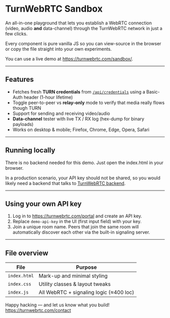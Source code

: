 # TurnWebRTC **Sandbox**

An all-in-one playground that lets you establish a WebRTC connection (video,
audio **and** data-channel) through the TurnWebRTC network in just a few
clicks.

Every component is pure vanilla JS so you can view-source in the browser or
copy the file straight into your own experiments.

You can use a live demo at https://turnwebrtc.com/sandbox/.

---

## Features

* Fetches fresh **TURN credentials** from
  [`/api/credentials`](https://turnwebrtc.com/api-docs#tag/credentials) using
  a Basic-Auth header (1-hour lifetime)
* Toggle peer-to-peer vs **relay-only** mode to verify that media really flows
  though TURN
* Support for sending and receiving video/audio
* **Data-channel** tester with live TX / RX log (hex-dump for binary payloads)
* Works on desktop & mobile; Firefox, Chrome, Edge, Opera, Safari

---

## Running locally

There is no backend needed for this demo. Just open the index.html in your browser. 

In a production scenario, your API key should not be shared, so you would likely need a backend that talks to [TurnWebRTC backend](https://turnwebrtc.com/api-docs)</a>.

---

## Using your own API key

1. Log in to <https://turnwebrtc.com/portal> and create an API key.
2. Replace `demo-api-key` in the UI (first input field) with your key.
3. Join a unique room name. Peers that join the same room will automatically
   discover each other via the built-in signaling server.

---

## File overview

| File | Purpose |
|------|---------|
| `index.html` | Mark-up and minimal styling |
| `index.css`  | Utility classes & layout tweaks |
| `index.js`   | All WebRTC + signaling logic (≈400 loc) |

Happy hacking — and let us know what you build!  <https://turnwebrtc.com/contact>
